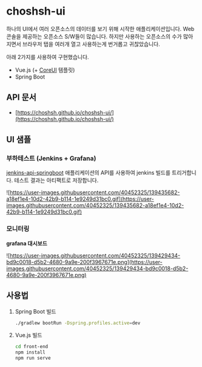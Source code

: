 # choshsh-ui

하나의 UI에서 여러 오픈소스의 데이터를 보기 위해 시작한 애플리케이션입니다.
Web 콘솔을 제공하는 오픈소스 S/W들이 많습니다. 하지만 사용하는 오픈소스의 수가 많아지면서 브라우저 탭을 여러개 열고 사용하는게 번거롭고 귀찮았습니다.

아래 2가지를 사용하여 구현했습니다.

- Vue.js (+ [CoreUI](https://coreui.io/docs/getting-started/introduction/) 템플릿)
- Spring Boot

## API 문서

- [https://choshsh.github.io/choshsh-ui/](https://choshsh.github.io/choshsh-ui/)

## UI 샘플

### 부하테스트 (Jenkins + Grafana)

[jenkins-api-springboot](https://github.com/choshsh/jenkins-api-springboot) 애플리케이션의 API를 사용하여 jenkins 빌드를 트리거합니다. 테스트 결과는 아티팩트로 저장합니다.

![https://user-images.githubusercontent.com/40452325/139435682-a18ef1e4-10d2-42b9-b114-1e9249d31bc0.gif](https://user-images.githubusercontent.com/40452325/139435682-a18ef1e4-10d2-42b9-b114-1e9249d31bc0.gif)

### 모니터링

**grafana 대시보드**

![https://user-images.githubusercontent.com/40452325/139429434-bd9c0018-d5b2-4680-9a9e-200f3967671e.png](https://user-images.githubusercontent.com/40452325/139429434-bd9c0018-d5b2-4680-9a9e-200f3967671e.png)

## 사용법

1. Spring Boot 빌드

    ```bash
    ./gradlew bootRun -Dspring.profiles.active=dev
    ```

2. Vue.js 빌드

    ```bash
    cd front-end
    npm install
    npm run serve
    ```
